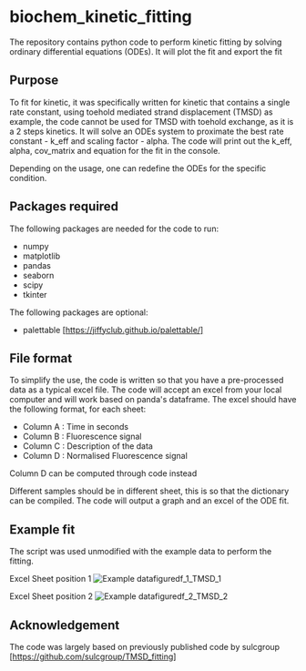 # biochem_kinetic_fitting
The repository contains python code to perform kinetic fitting by solving ordinary differential equations (ODEs). It will plot the fit and export the fit

## Purpose
To fit for kinetic, it was specifically written for kinetic that contains a single rate constant, using toehold mediated strand displacement (TMSD) as example, the code cannot be used for TMSD with toehold exchange, as it is a 2 steps kinetics. It will solve an ODEs system to proximate the best rate constant - k_eff and scaling factor - alpha. The code will print out the k_eff, alpha, cov_matrix and equation for the fit in the console.

Depending on the usage, one can redefine the ODEs for the specific condition.

## Packages required
The following packages are needed for the code to run:
  - numpy
  - matplotlib
  - pandas
  - seaborn
  - scipy
  - tkinter

The following packages are optional:
  - palettable [https://jiffyclub.github.io/palettable/]

## File format
To simplify the use, the code is written so that you have a pre-processed data as a typical excel file.
The code will accept an excel from your local computer and will work based on panda's dataframe.
The excel should have the following format, for each sheet:
  - Column A : Time in seconds
  - Column B : Fluorescence signal
  - Column C : Description of the data
  - Column D : Normalised Fluorescence signal

Column D can be computed through code instead

Different samples should be in different sheet, this is so that the dictionary can be compiled. The code will output a graph and an excel of the ODE fit.
## Example fit
The script was used unmodified with the example data to perform the fitting.


Excel Sheet position 1
![Example datafiguredf_1_TMSD_1](https://github.com/chalmers4c/biochem_kinetic_fitting/assets/97460687/b5b88e32-a30a-41f8-9398-e50c81f76ea4)


Excel Sheet position 2
![Example datafiguredf_2_TMSD_2](https://github.com/chalmers4c/biochem_kinetic_fitting/assets/97460687/de5876c3-c73a-43ec-ac16-7f77331e978b)


## Acknowledgement
The code was largely based on previously published code by sulcgroup [https://github.com/sulcgroup/TMSD_fitting]
